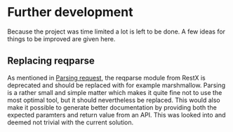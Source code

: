 # Further development

Because the project was time limited a lot is left to be done.
A few ideas for things to be improved are given here.

## Replacing reqparse

As mentioned in [Parsing request](../overview/server.html#parsing-request), the reqparse module from RestX is deprecated and should be replaced with for example marshmallow.
Parsing is a rather small and simple matter which makes it quite fine not to use the most optimal tool, but it should nevertheless be replaced.
This would also make it possible to generate better documentation by providing both the expected paramters and return value from an API.
This was looked into and deemed not trivial with the current solution.
